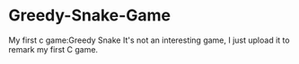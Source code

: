 # Greedy-Snake-Game
My first c game:Greedy Snake
It's not an interesting game, I just upload it to remark my first C game.